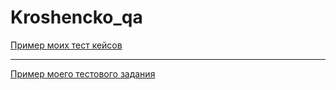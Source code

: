 # Kroshencko_qa
[Пример моих тест кейсов](https://antitreningi.ru/student/lessons/lesson/?course_id=111146&lesson_id=2160911)

---

[Пример моего тестового задания](https://antitreningi.ru/student/lessons/lesson?lesson_id=2160920&course_id=111146)


